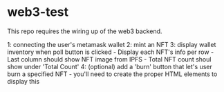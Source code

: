 # web3-test

This repo requires the wiring up of the web3 backend.

1: connecting the user's metamask wallet
2: mint an NFT
3: display wallet inventory when poll button is clicked
    - Display each NFT's info per row
    - Last column should show NFT image from IPFS
    - Total NFT count shoul show under 'Total Count'
4: (optional) add a 'burn' button that let's user burn a specified NFT
    - you'll need to create the proper HTML elements to display this
